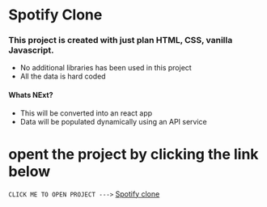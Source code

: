 # Spotify Clone


### This project is created with just plan HTML, CSS, vanilla Javascript.
- No additional libraries has been used in this project
- All the data is hard coded


#### Whats NExt?
- This will be converted into an react app 
- Data will be populated dynamically using an API service


# opent the project by clicking the link below
`CLICK ME TO OPEN PROJECT --->` <a href="https://mo-xiyad.github.io/Spotify-clone/
">Spotify clone</a>
